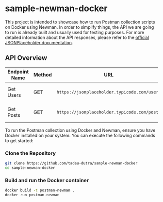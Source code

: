 # sample-newman-docker

This project is intended to showcase how to run Postman collection scripts on Docker using Newman. In order to simplify things, the API we are going to run is already built and usually used for testing purposes. For more detailed information about the API responses, please refer to the [official JSONPlaceholder documentation](https://jsonplaceholder.typicode.com/).


## API Overview

| Endpoint Name | Method | URL                                    | Description                  |
|---------------|--------|----------------------------------------|------------------------------|
| Get Users     | GET    | `https://jsonplaceholder.typicode.com/users` | Retrieves a list of users.   |
| Get Posts     | GET    | `https://jsonplaceholder.typicode.com/posts` | Retrieves a list of posts.   |




To run the Postman collection using Docker and Newman, ensure you have Docker installed on your system. You can execute the following commands to get started:


### Clone the Repository

```bash
git clone https://github.com/tadeu-dutra/sample-newman-docker
cd sample-newman-docker
```


### Build and run the Docker container

```bash
docker build -t postman-newman .
docker run postman-newman
```

